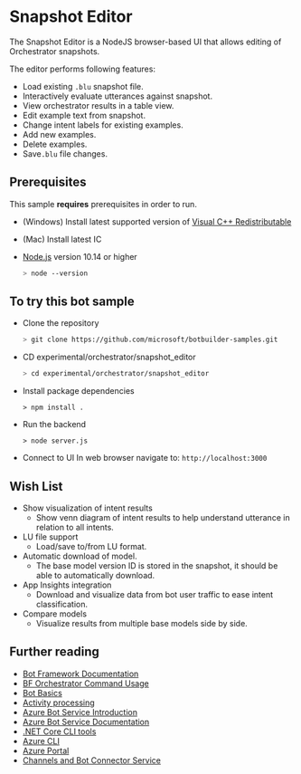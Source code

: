 # Snapshot Editor
The Snapshot Editor is a NodeJS browser-based UI that allows editing of Orchestrator snapshots.

The editor performs following features:
- Load existing `.blu` snapshot file.
- Interactively evaluate utterances against snapshot.
- View orchestrator results in a table view.
- Edit example text from snapshot.
- Change intent labels for existing examples.
- Add new examples.
- Delete examples.
- Save`.blu` file changes.



## Prerequisites

This sample **requires** prerequisites in order to run.

- (Windows) Install latest supported version of [Visual C++ Redistributable](https://support.microsoft.com/en-gb/help/2977003/the-latest-supported-visual-c-downloads) 
- (Mac) Install latest IC

- [Node.js](https://nodejs.org) version 10.14 or higher

  ```bash
  > node --version
  ```

## To try this bot sample
- Clone the repository
    ```bash
    > git clone https://github.com/microsoft/botbuilder-samples.git
    ```
    
- CD experimental/orchestrator/snapshot_editor
    ```bash
    > cd experimental/orchestrator/snapshot_editor
    ```

- Install package dependencies
   ```
   > npm install .
   ```

- Run the backend
   ```
   > node server.js
   ```
- Connect to UI
In web browser navigate to:
   `http://localhost:3000`

## Wish List

- Show visualization of intent results
   - Show venn diagram of intent results to help understand utterance in relation to all intents. 
- LU file support
   - Load/save to/from LU format.
- Automatic download of model.
   -  The base model version ID is stored in the snapshot, it should be able to automatically download.
- App Insights integration
   - Download and visualize data from bot user traffic to ease intent classification.
- Compare models
   - Visualize results from multiple base models side by side.



## Further reading
- [Bot Framework Documentation](https://docs.botframework.com)
- [BF Orchestrator Command Usage](https://github.com/microsoft/botframework-sdk/blob/main/Orchestrator/docs/BFOrchestratorUsage.md)
- [Bot Basics](https://docs.microsoft.com/azure/bot-service/bot-builder-basics?view=azure-bot-service-4.0)
- [Activity processing](https://docs.microsoft.com/en-us/azure/bot-service/bot-builder-concept-activity-processing?view=azure-bot-service-4.0)
- [Azure Bot Service Introduction](https://docs.microsoft.com/azure/bot-service/bot-service-overview-introduction?view=azure-bot-service-4.0)
- [Azure Bot Service Documentation](https://docs.microsoft.com/azure/bot-service/?view=azure-bot-service-4.0)
- [.NET Core CLI tools](https://docs.microsoft.com/en-us/dotnet/core/tools/?tabs=netcore2x)
- [Azure CLI](https://docs.microsoft.com/cli/azure/?view=azure-cli-latest)
- [Azure Portal](https://portal.azure.com)
- [Channels and Bot Connector Service](https://docs.microsoft.com/en-us/azure/bot-service/bot-concepts?view=azure-bot-service-4.0)

